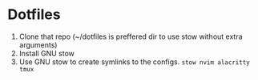 # Dotfiles

1. Clone that repo (~/dotfiles is preffered dir to use stow without extra arguments)
3. Install GNU stow
2. Use GNU stow to create symlinks to the configs.
    `stow nvim alacritty tmux`
